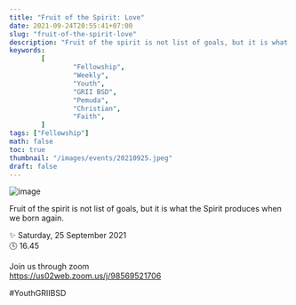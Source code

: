 ```yaml
---
title: "Fruit of the Spirit: Love"
date: 2021-09-24T20:55:41+07:00
slug: "fruit-of-the-spirit-love"
description: "Fruit of the spirit is not list of goals, but it is what the Spirit produces when we born again."
keywords:
        [
                "Fellowship",
                "Weekly",
                "Youth",
                "GRII BSD",
                "Pemuda",
                "Christian",
                "Faith",
        ]
tags: ["Fellowship"]
math: false
toc: true
thumbnail: "/images/events/20210925.jpeg"
draft: false
---
```


![image](/images/events/20210925.jpeg)

Fruit of the spirit is not list of goals, but it is what the Spirit produces when we born again.

✨ Saturday, 25 September 2021\
🕓 16.45

Join us through zoom\
https://us02web.zoom.us/j/98569521706

#YouthGRIIBSD
